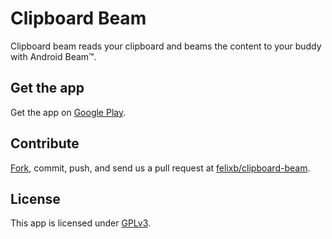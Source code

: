 Clipboard Beam
=============================================================

Clipboard beam reads your clipboard and beams the content to your buddy with Android Beam™.

Get the app
-------------------------------------------------------------
Get the app on [Google Play](https://play.google.com/store/apps/details?id=de.ub0r.android.clipboardbeam).

Contribute
-------------------------------------------------------------
[Fork](https://github.com/felixb/clipboard-beam/fork), commit, push, and send us a pull request at [felixb/clipboard-beam](https://github.com/felixb/clipboard-beam).

License
-------------------------------------------------------------

This app is licensed under [GPLv3](http://www.gnu.org/licenses/gpl-3.0.txt).

